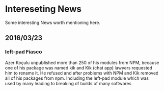 # Intereseting News
Some interesting News worth mentioning here.

## 2016/03/23

### left-pad Fiasco
Azer Koçulu unpublished more than 250 of his modules from NPM, because one of his package was named kik and Kik (chat app) lawyers requested him to rename it. He refused and after problems with NPM and Kik removed all of his packages from npm. Including the left-pad module which was used by many leading to breaking of builds of many softwares.
